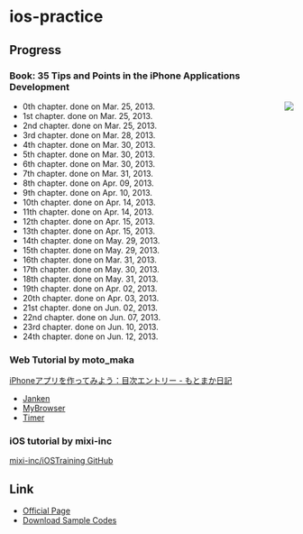 ios-practice
============

## Progress

### Book: 35 Tips and Points in the iPhone Applications Development

<img align="right" src="http://www.shuwasystem.co.jp/products/7980img/3323/a.jpg"></img>

-  0th chapter. done on Mar. 25, 2013.
-  1st chapter. done on Mar. 25, 2013.
-  2nd chapter. done on Mar. 25, 2013.
-  3rd chapter. done on Mar. 28, 2013.
-  4th chapter. done on Mar. 30, 2013.
-  5th chapter. done on Mar. 30, 2013.
-  6th chapter. done on Mar. 30, 2013.
-  7th chapter. done on Mar. 31, 2013.
-  8th chapter. done on Apr. 09, 2013.
-  9th chapter. done on Apr. 10, 2013.
- 10th chapter. done on Apr. 14, 2013.
- 11th chapter. done on Apr. 14, 2013.
- 12th chapter. done on Apr. 15, 2013.
- 13th chapter. done on Apr. 15, 2013.
- 14th chapter. done on May. 29, 2013.
- 15th chapter. done on May. 29, 2013.
- 16th chapter. done on Mar. 31, 2013.
- 17th chapter. done on May. 30, 2013.
- 18th chapter. done on May. 31, 2013.
- 19th chapter. done on Apr. 02, 2013.
- 20th chapter. done on Apr. 03, 2013.
- 21st chapter. done on Jun. 02, 2013.
- 22nd chapter. done on Jun. 07, 2013.
- 23rd chapter. done on Jun. 10, 2013.
- 24th chapter. done on Jun. 12, 2013.

### Web Tutorial by moto\_maka

[iPhoneアプリを作ってみよう：目次エントリー - もとまか日記](http://d.hatena.ne.jp/moto_maka/20081118/1226953067)

- [Janken](./janken)
- [MyBrowser](./MyBrowser)
- [Timer](./Timer)

### iOS tutorial by mixi-inc

[mixi-inc/iOSTraining GitHub](https://github.com/mixi-inc/iOSTraining)

## Link

- [Official Page](http://www.shuwasystem.co.jp/products/7980html/3323.html)
- [Download Sample Codes](http://www.shuwasystem.co.jp/support/7980html/3323.html)
